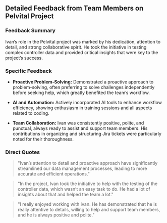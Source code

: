 
## **Detailed Feedback from Team Members on Pelvital Project**

### **Feedback Summary**
Ivan’s role in the Pelvital project was marked by his dedication, attention to detail, and strong collaborative spirit. He took the initiative in testing complex controller data and provided critical insights that were key to the project’s success.

### **Specific Feedback**
- **Proactive Problem-Solving:** Demonstrated a proactive approach to problem-solving, often preferring to solve challenges independently before seeking help, which greatly benefited the team’s workflow.
- **AI and Automation:** Actively incorporated AI tools to enhance workflow efficiency, showing enthusiasm in training sessions and all aspects related to coding.

- **Team Collaboration:** Ivan was consistently positive, polite, and punctual, always ready to assist and support team members. His contributions in organizing and structuring Jira tickets were particularly noted for their thoroughness.

### **Direct Quotes**
> "Ivan’s attention to detail and proactive approach have significantly streamlined our data management processes, leading to more accurate and efficient operations."

> "In the project, Ivan took the initiative to help with the testing of the controller data, which wasn’t an easy task to do. He had a lot of insights about that and helped the team a lot."

> "I really enjoyed working with Ivan. He has demonstrated that he is really attentive to details, willing to help and support team members, and he is always positive and polite."
